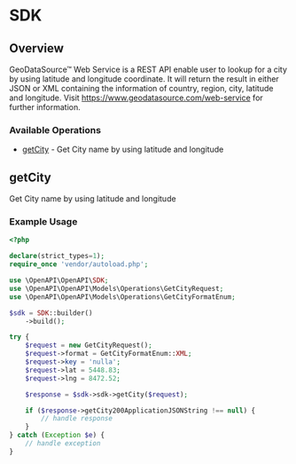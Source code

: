 # SDK

## Overview

GeoDataSource™ Web Service is a REST API enable user to lookup for a city by using latitude and longitude coordinate. It will return the result in either JSON or XML containing the information of country, region, city, latitude and longitude. Visit https://www.geodatasource.com/web-service for further information.

### Available Operations

* [getCity](#getcity) - Get City name by using latitude and longitude

## getCity

Get City name by using latitude and longitude

### Example Usage

```php
<?php

declare(strict_types=1);
require_once 'vendor/autoload.php';

use \OpenAPI\OpenAPI\SDK;
use \OpenAPI\OpenAPI\Models\Operations\GetCityRequest;
use \OpenAPI\OpenAPI\Models\Operations\GetCityFormatEnum;

$sdk = SDK::builder()
    ->build();

try {
    $request = new GetCityRequest();
    $request->format = GetCityFormatEnum::XML;
    $request->key = 'nulla';
    $request->lat = 5448.83;
    $request->lng = 8472.52;

    $response = $sdk->sdk->getCity($request);

    if ($response->getCity200ApplicationJSONString !== null) {
        // handle response
    }
} catch (Exception $e) {
    // handle exception
}
```
